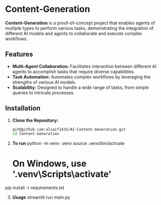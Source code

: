 # Content-Generation           

**Content-Generation** is a proof-of-concept project that enables agents of multiple types to perform various tasks, demonstrating the integration of different AI models and agents to collaborate and execute complex workflows. 

## Features 

- **Multi-Agent Collaboration:** Facilitates interaction between different AI agents to accomplish tasks that require diverse capabilities.
- **Task Automation:** Automates complex workflows by leveraging the strengths of various AI models.
- **Scalability:** Designed to handle a wide range of tasks, from simple queries to intricate processes.

## Installation 

1. **Clone the Repository:** 

   ```bash
   git@github.com:alsaif1431/AI-Content-Generation.git
   cd Content-Generation
   ```
2. **To run**
   python -m venv .venv
   source .venv/bin/activate
   # On Windows, use '.venv\Scripts\activate'

pip install -r requirements.txt

3. **Usage**
   streamlit run main.py
